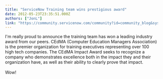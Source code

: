 ```yaml
---
title: "ServiceNow Training team wins prestigious award"
date: 2012-05-23T23:35:51.000Z
authors: ["JonL"]
link: "https://community.servicenow.com/community?id=community_blog&sys_id=de5eaaaddbd0dbc01dcaf3231f96193d"
---
```

<p>I'm really proud to announce the training team has won a leading industry award from our peers. CEdMA (Computer Education Managers Association) is the premier organization for training executives representing over 100 high tech companies. The CEdMA Impact Award seeks to recognize a company who demonstrates excellence both in the impact they and their organization have, as well as their ability to clearly prove that impact. <br/><br/>Wow!</p>